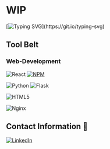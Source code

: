 
# WIP
[![Typing SVG](https://readme-typing-svg.demolab.com?font=Fira+Code&pause=1000&color=7B70F7&width=435&lines=print(%22Hi+i'm+Tanner+Bibb%22);echo+%22Full+Stack%2FML+Engineer%22)](https://git.io/typing-svg)

## Tool Belt

### Web-Development
![React](https://img.shields.io/badge/react-%2320232a.svg?style=for-the-badge&logo=react&logoColor=%2361DAFB)
[![NPM](https://img.shields.io/badge/NPM-brightgreen?style=for-the-badge&logo=npm&color=red)](https://www.npmjs.com/)

![Python](https://img.shields.io/badge/python-3670A0?style=for-the-badge&logo=python&logoColor=ffdd54)
![Flask](https://img.shields.io/badge/flask-%23000.svg?style=for-the-badge&logo=flask&logoColor=white)


![HTML5](https://img.shields.io/badge/html5-%23E34F26.svg?style=for-the-badge&logo=html5&logoColor=white)

![Nginx](https://img.shields.io/badge/nginx-%23009639.svg?style=for-the-badge&logo=nginx&logoColor=white)

## Contact Information :email:

[![LinkedIn](https://img.shields.io/badge/linkedin-%230077B5.svg?style=for-the-badge&logo=linkedin&logoColor=white)](https://www.linkedin.com/in/tanner-bibb/)
